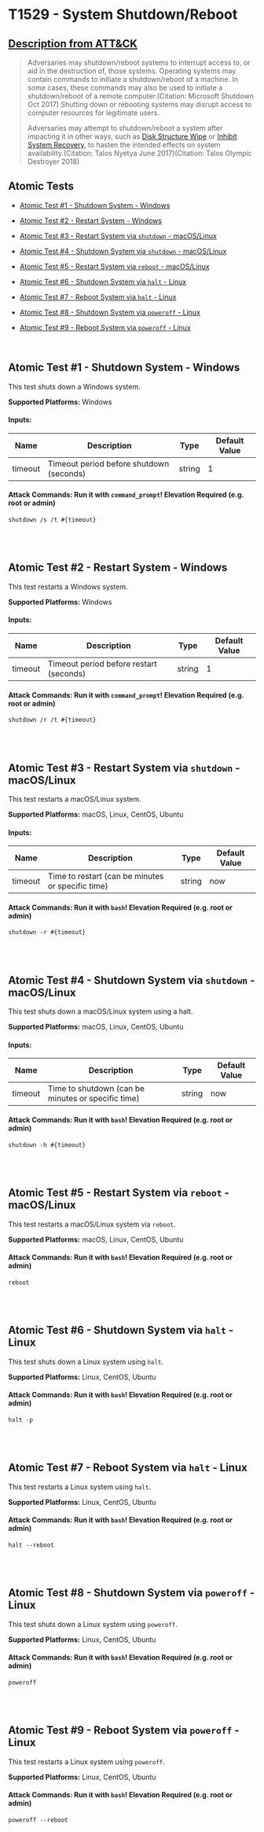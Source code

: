 # T1529 - System Shutdown/Reboot
## [Description from ATT&CK](https://attack.mitre.org/wiki/Technique/T1529)
<blockquote>Adversaries may shutdown/reboot systems to interrupt access to, or aid in the destruction of, those systems. Operating systems may contain commands to initiate a shutdown/reboot of a machine. In some cases, these commands may also be used to initiate a shutdown/reboot of a remote computer.(Citation: Microsoft Shutdown Oct 2017) Shutting down or rebooting systems may disrupt access to computer resources for legitimate users.

Adversaries may attempt to shutdown/reboot a system after impacting it in other ways, such as [Disk Structure Wipe](https://attack.mitre.org/techniques/T1487) or [Inhibit System Recovery](https://attack.mitre.org/techniques/T1490), to hasten the intended effects on system availability.(Citation: Talos Nyetya June 2017)(Citation: Talos Olympic Destroyer 2018)</blockquote>

## Atomic Tests

- [Atomic Test #1 - Shutdown System - Windows](#atomic-test-1---shutdown-system---windows)

- [Atomic Test #2 - Restart System - Windows](#atomic-test-2---restart-system---windows)

- [Atomic Test #3 - Restart System via `shutdown` - macOS/Linux](#atomic-test-3---restart-system-via-shutdown---macoslinux)

- [Atomic Test #4 - Shutdown System via `shutdown` - macOS/Linux](#atomic-test-4---shutdown-system-via-shutdown---macoslinux)

- [Atomic Test #5 - Restart System via `reboot` - macOS/Linux](#atomic-test-5---restart-system-via-reboot---macoslinux)

- [Atomic Test #6 - Shutdown System via `halt` - Linux](#atomic-test-6---shutdown-system-via-halt---linux)

- [Atomic Test #7 - Reboot System via `halt` - Linux](#atomic-test-7---reboot-system-via-halt---linux)

- [Atomic Test #8 - Shutdown System via `poweroff` - Linux](#atomic-test-8---shutdown-system-via-poweroff---linux)

- [Atomic Test #9 - Reboot System via `poweroff` - Linux](#atomic-test-9---reboot-system-via-poweroff---linux)


<br/>

## Atomic Test #1 - Shutdown System - Windows
This test shuts down a Windows system.

**Supported Platforms:** Windows


#### Inputs:
| Name | Description | Type | Default Value | 
|------|-------------|------|---------------|
| timeout | Timeout period before shutdown (seconds) | string | 1|


#### Attack Commands: Run it with `command_prompt`!  Elevation Required (e.g. root or admin) 
```
shutdown /s /t #{timeout}
```






<br/>
<br/>

## Atomic Test #2 - Restart System - Windows
This test restarts a Windows system.

**Supported Platforms:** Windows


#### Inputs:
| Name | Description | Type | Default Value | 
|------|-------------|------|---------------|
| timeout | Timeout period before restart (seconds) | string | 1|


#### Attack Commands: Run it with `command_prompt`!  Elevation Required (e.g. root or admin) 
```
shutdown /r /t #{timeout}
```






<br/>
<br/>

## Atomic Test #3 - Restart System via `shutdown` - macOS/Linux
This test restarts a macOS/Linux system.

**Supported Platforms:** macOS, Linux, CentOS, Ubuntu


#### Inputs:
| Name | Description | Type | Default Value | 
|------|-------------|------|---------------|
| timeout | Time to restart (can be minutes or specific time) | string | now|


#### Attack Commands: Run it with `bash`!  Elevation Required (e.g. root or admin) 
```
shutdown -r #{timeout}
```






<br/>
<br/>

## Atomic Test #4 - Shutdown System via `shutdown` - macOS/Linux
This test shuts down a macOS/Linux system using a halt.

**Supported Platforms:** macOS, Linux, CentOS, Ubuntu


#### Inputs:
| Name | Description | Type | Default Value | 
|------|-------------|------|---------------|
| timeout | Time to shutdown (can be minutes or specific time) | string | now|


#### Attack Commands: Run it with `bash`!  Elevation Required (e.g. root or admin) 
```
shutdown -h #{timeout}
```






<br/>
<br/>

## Atomic Test #5 - Restart System via `reboot` - macOS/Linux
This test restarts a macOS/Linux system via `reboot`.

**Supported Platforms:** macOS, Linux, CentOS, Ubuntu



#### Attack Commands: Run it with `bash`!  Elevation Required (e.g. root or admin) 
```
reboot
```






<br/>
<br/>

## Atomic Test #6 - Shutdown System via `halt` - Linux
This test shuts down a Linux system using `halt`.

**Supported Platforms:** Linux, CentOS, Ubuntu



#### Attack Commands: Run it with `bash`!  Elevation Required (e.g. root or admin) 
```
halt -p
```






<br/>
<br/>

## Atomic Test #7 - Reboot System via `halt` - Linux
This test restarts a Linux system using `halt`.

**Supported Platforms:** Linux, CentOS, Ubuntu



#### Attack Commands: Run it with `bash`!  Elevation Required (e.g. root or admin) 
```
halt --reboot
```






<br/>
<br/>

## Atomic Test #8 - Shutdown System via `poweroff` - Linux
This test shuts down a Linux system using `poweroff`.

**Supported Platforms:** Linux, CentOS, Ubuntu



#### Attack Commands: Run it with `bash`!  Elevation Required (e.g. root or admin) 
```
poweroff
```






<br/>
<br/>

## Atomic Test #9 - Reboot System via `poweroff` - Linux
This test restarts a Linux system using `poweroff`.

**Supported Platforms:** Linux, CentOS, Ubuntu



#### Attack Commands: Run it with `bash`!  Elevation Required (e.g. root or admin) 
```
poweroff --reboot
```






<br/>
